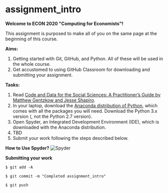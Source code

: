 # assignment_intro
**Welcome to ECON 2020 "Computing for Economists"!**

This assignment is purposed to make all of you on the same page at the beginning of this course. 


**Aims:**
1. Getting started with Git, GitHub, and Python. All of these will be used in the whole course.  
2. Get accustomed to using GitHub Classroom for downloading and submitting your assignment. 

**Tasks:**
1. Read [Code and Data for the Social Sciences: A Practitioner’s Guide by Matthew Gentzkow and Jesse Shapiro](https://www.brown.edu/Research/Shapiro/pdfs/CodeAndData.pdf).
2. In your laptop, download the [Anaconda distribution of Python](https://www.anaconda.com/distribution/), which comes with all the packages you will need. Download the Python 3.x version (, not the Python 2.7 version).
3. Open Spyder, an Integrated Development Environment (IDE), which is downloaded with the Anaconda distribution. 
4. TBD
5. Submit your work following the steps described below. 

**How to Use Spyder?**
![Spyder](file:///C:/Users/stsuda/Dropbox/ECON2020/LectureSlides/fig_spyder_1.png "Spyder")

**Submitting your work**

`$ git add -A`

`$ git commit -m "Completed assignment_intro"`

`$ git push`

